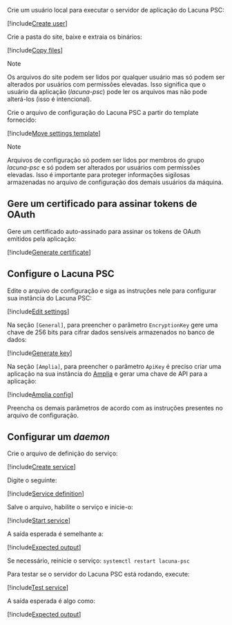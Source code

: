 ﻿Crie um usuário local para executar o servidor de aplicação do Lacuna PSC:

[!include[Create user](../../../../../../includes/psc/linux/create-user.md)]

Crie a pasta do site, baixe e extraia os binários:

[!include[Copy files](../../../../../../includes/psc/linux/copy-files.md)]

> [!NOTE]
> Os arquivos do site podem ser lidos por qualquer usuário mas só podem ser alterados por usuários com permissões elevadas. Isso significa que o usuário da aplicação (*lacuna-psc*)
> pode ler os arquivos mas não pode alterá-los (isso é intencional).

Crie o arquivo de configuração do Lacuna PSC a partir do template fornecido:

[!include[Move settings template](../../../../../../includes/psc/linux/move-settings-template.md)]

> [!NOTE]
> Arquivos de configuração só podem ser lidos por membros do grupo *lacuna-psc* e só podem ser alterados por usuários com permissões elevadas. Isso é importante para proteger informações
> sigilosas armazenadas no arquivo de configuração dos demais usuários da máquina.

## Gere um certificado para assinar tokens de OAuth

Gere um certificado auto-assinado para assinar os tokens de OAuth emitidos pela aplicação:

[!include[Generate certificate](../../../../../../includes/psc/linux/gen-cert.md)]

## Configure o Lacuna PSC

Edite o arquivo de configuração e siga as instruções nele para configurar sua instância do Lacuna PSC:

[!include[Edit settings](../../../../../../includes/psc/linux/edit-settings.md)]

Na seção `[General]`, para preencher o parâmetro `EncryptionKey` gere uma chave de 256 bits para cifrar dados sensíveis armazenados no banco de dados:

[!include[Generate key](../../../../../../includes/linux/gen-key.md)]

Na seção `[Amplia]`, para preencher o parâmetro `ApiKey` é preciso criar uma aplicação na sua instância do [Amplia](../../../../amplia/index.md)
e gerar uma chave de API para a aplicação:

[!include[Amplia config](../../includes/amplia-config.md)]

Preencha os demais parâmetros de acordo com as instruções presentes no arquivo de configuração.

## Configurar um *daemon*

Crie o arquivo de definição do serviço:

[!include[Create service](../../../../../../includes/psc/linux/create-service.md)]

Digite o seguinte:

[!include[Service definition](../../../../../../includes/psc/linux/service-definition.md)]

Salve o arquivo, habilite o serviço e inicie-o:

[!include[Start service](../../../../../../includes/psc/linux/start-service.md)]

A saída esperada é semelhante a:

[!include[Expected output](../../../../../../includes/psc/linux/start-service-output.md)]

Se necessário, reinicie o serviço: `systemctl restart lacuna-psc`

Para testar se o servidor do Lacuna PSC está rodando, execute:

[!include[Test service](../../../../../../includes/psc/linux/test-service.md)]

A saída esperada é algo como:

[!include[Expected output](../../../../../../includes/psc/linux/test-service-output.md)]
